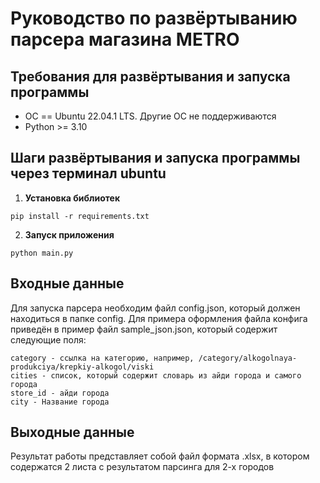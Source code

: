 # Руководство по развёртыванию парсера магазина METRO


## Требования для развёртывания и запуска программы

* ОС == Ubuntu 22.04.1 LTS. Другие ОС не поддерживаются
* Python >= 3.10

## Шаги развёртывания и запуска программы через терминал ubuntu 

1. **Установка библиотек** 
```
pip install -r requirements.txt
```
2. **Запуск приложения** 
```
python main.py
```
## Входные данные
Для запуска парсера необходим файл config.json, который должен находиться в папке config. Для примера оформления файла конфига приведён в пример файл sample_json.json, который содержит следующие поля:
```
category - ссылка на категорию, например, /category/alkogolnaya-produkciya/krepkiy-alkogol/viski
cities - список, который содержит словарь из айди города и самого города
store_id - айди города
city - Название города
```
## Выходные данные
Результат работы представляет собой файл формата .xlsx, в котором содержатся 2 листа с результатом парсинга для 2-х городов
